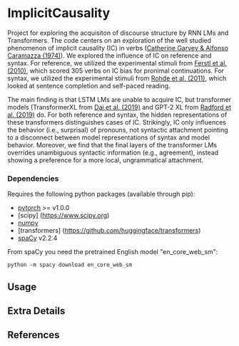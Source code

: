 # ImplicitCausality

Project for exploring the acquisiton of discourse structure by RNN LMs and Transformers. The code centers on an exploration of the well studied 
phenomenon of implicit causality (IC) in verbs ([Catherine Garvey & Alfonso Caramazza (1974)](www.jstor.org/stable/4177835)). 
We explored the influence of IC on reference and syntax. For reference, 
we utilized the experimental stimuli from [Ferstl et al. (2010)](https://link.springer.com/article/10.3758/s13428-010-0023-2), 
which scored 305 verbs on IC bias for pronimal continuations. 
For syntax, we utilized the experimental stimuli from [Rohde et al. (2011)](https://www.sciencedirect.com/science/article/abs/pii/S0010027710002532?via%3Dihub), which looked 
at sentence completion and self-paced reading. 

The main finding is that LSTM LMs are unable to acquire IC, but 
transformer models (TransformerXL from [Dai et al. (2019)](https://doi.org/10.18653/v1/P19-1285) and GPT-2 XL from [Radford et al. (2019)](https://d4mucfpksywv.cloudfront.net/better-language-models/language_models_are_unsupervised_multitask_learners.pdf)
do. For both reference and syntax, the hidden representations of these
transformers distinguishes cases of IC. Strikingly, IC only influences the behavior (i.e., surprisal) 
of pronouns, not syntactic attachment pointing to a disconnect between 
model representations of syntax and model behavior. Moreover, we find 
that the final layers of the transformer LMs overrides unambiguous 
syntactic information (e.g., agreement), instead showing a preference 
for a more local, ungrammatical attachment. 

### Dependencies 

Requires the following python packages (available through pip):
* [pytorch](https://pytorch.org/) >= v1.0.0
* [scipy] (https://www.scipy.org)
* [numpy](https://numpy.org)
* [transformers] (https://github.com/huggingface/transformers)
* [spaCy](https://spacy.io) v2.2.4

From spaCy you need the pretrained English model "en_core_web_sm":

    python -m spacy download en_core_web_sm

## Usage



## Extra Details


## References

